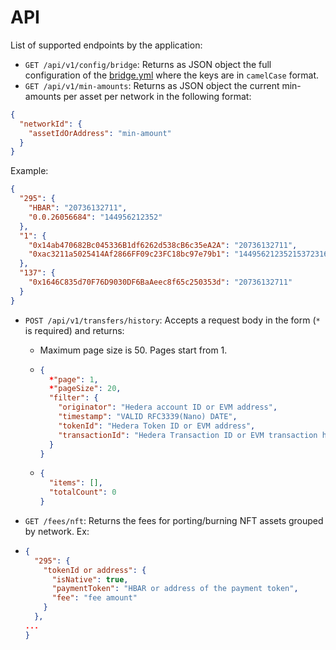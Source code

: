 # API
List of supported endpoints by the application:



- `GET /api/v1/config/bridge`: Returns as JSON object the full configuration of the [bridge.yml](configuration.md) where the keys are in `camelCase` format.
- `GET /api/v1/min-amounts`: Returns as JSON object the current min-amounts per asset per network in the following format:
```json
{
  "networkId": {
    "assetIdOrAddress": "min-amount"
  }
}
```
Example:
```json
{
  "295": {
    "HBAR": "20736132711",
    "0.0.26056684": "144956212352"
  }, 
  "1": {
    "0x14ab470682Bc045336B1df6262d538cB6c35eA2A": "20736132711",
    "0xac3211a5025414Af2866FF09c23FC18bc97e79b1": "1449562123521537231600"
  }, 
  "137": {
    "0x1646C835d70F76D9030DF6BaAeec8f65c250353d": "20736132711"
  }
}
```
- `POST /api/v1/transfers/history`: Accepts a request body in the form (`*` is required) and returns:
  - Maximum page size is 50. Pages start from 1.
  - ```json
    {
      *"page": 1,
      *"pageSize": 20,
      "filter": {
        "originator": "Hedera account ID or EVM address",
        "timestamp": "VALID RFC3339(Nano) DATE",
        "tokenId": "Hedera Token ID or EVM address",
        "transactionId": "Hedera Transaction ID or EVM transaction hash"
      }
    }
    ```
  - ```json
    {
      "items": [],
      "totalCount": 0
    }
    ```

- `GET /fees/nft`: Returns the fees for porting/burning NFT assets grouped by network. Ex:
- ```json
  {
    "295": {
      "tokenId or address": {
        "isNative": true,
        "paymentToken": "HBAR or address of the payment token",
        "fee": "fee amount"
      }
    },
  ...
  }
  ```